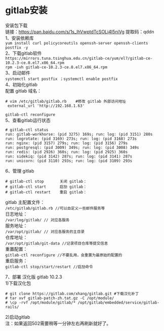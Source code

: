 gitlab安装
=========
安装包下载  
链接：https://pan.baidu.com/s/1s_lhVwptdTcSOLj4I5niVg 提取码：qddn  
1、安装依赖库  
``` yum install curl policycoreutils openssh-server openssh-clients postfix -y ```  
2、下载gitlab软件  
``` https://mirrors.tuna.tsinghua.edu.cn/gitlab-ce/yum/el7/gitlab-ce-10.2.3-ce.0.el7.x86_64.rpm ```  
``` rpm -ivh gitlab-ce-10.2.3-ce.0.el7.x86_64.rpm ```  
3、启动邮件  
``` systemctl start postfix ；systemctl enable postfix ```  
4、初始化gitlab   
配置 gitlab 域名：  
```
# vim /etc/gitlab/gitlab.rb    #修改 gitlab 外部访问地址
 external_url 'http://192.168.1.63'
```
``` gitlab-ctl reconfigure ```  
5、查看gitlab运行状态  
```
# gitlab-ctl status        
run: gitlab-workhorse: (pid 3275) 169s; run: log: (pid 3151) 280s
run: logrotate: (pid 3169) 273s; run: log: (pid 3168) 273s
run: nginx: (pid 3157) 279s; run: log: (pid 3156) 279s
run: postgresql: (pid 3009) 349s; run: log: (pid 3008) 349s
run: redis: (pid 2926) 360s; run: log: (pid 2925) 360s
run: sidekiq: (pid 3142) 287s; run: log: (pid 3141) 287s
run: unicorn: (pid 3110) 293s; run: log: (pid 3109) 293s
```  
6、管理 gitlab  
```
# gitlab-ctl stop       关闭 gitlab： 
# gitlab-ctl start      启劢 gitlab：
# gitlab-ctl restart    重启 gitlab： 
```  
gitlab 主配置文件：  
``` /etc/gitlab/gitlab.rb //可以自定义一些邮件服务等 ```  
日志地址：  
``` /var/log/gitlab/ // 对应各服务 ```  
服务地址：  
``` /var/opt/gitlab/ // 对应各服务的主目录 ```  
仓库地址：  
``` /var/opt/gitlab/git-data //记录项目仓库等提交信息 ```  
重置配置：  
``` gitlab-ctl reconfigure //不要乱用，会重置为最原始的配置的 ```  
重启服务：  
``` gitlab-ctl stop/start/restart //启劢命令 ```  

7、部署 汉化版 gitlab 10.2.3  
1)下载汉化包  
```
# git clone https://gitlab.com/xhang/gitlab.git #下载汉化补丁
# tar xvf gitlab-patch-zh.tat.gz -C /opt/module/
# \cp -rvf /opt/module/gitlab/* /opt/gitlab/embedded/service/gitlab-rails/
```
2)启动gitlab  
注：如果返回502需要稍等一分钟左右再刷新就好了。
